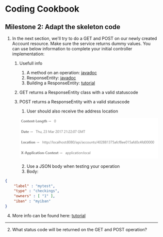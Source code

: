 # Coding Cookbook

## Milestone 2: Adapt the skeleton code

1. In the next section, we'll try to do a GET and POST on our newly created Account resource. Make sure the service returns dummy values.  You can use below information to complete your initial controller implementation:
   1. Usefull info
      1. A method on an operation: [javadoc](http://docs.spring.io/spring/docs/current/javadoc-api/org/springframework/web/bind/annotation/RequestMapping.html#method--)      
      2. ResponseEntity: [javadoc](http://docs.spring.io/spring/docs/current/javadoc-api/org/springframework/http/ResponseEntity.html)     
      3. Building a ResponseEntity: [tutorial](http://spring.io/guides/tutorials/bookmarks/#_building_a_rest_service)      
   2. GET returns a ResponseEntity class with a valid statuscode
   3. POST returns a ResponseEntity with a valid statuscode
      1. User should also receive the address location 
      
      ![Image 4](img4.png "Image 4")

      2. Use a JSON body when testing your operation
      3. Body: 
```json
{
	"label" : "mytest",
	"type" : "checkings",
	"owners" : [ "1" ],
	"iban" : "myiban"
}
```
   4. More info can be found here: [tutorial](http://spring.io/guides/tutorials/bookmarks/#_building_a_rest_service)
---
2. What status code will be returned on the GET and POST operation?

